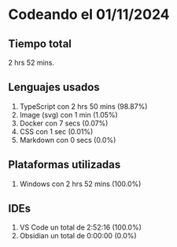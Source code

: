 # Codeando el 01/11/2024

## Tiempo total
2 hrs 52 mins.

## Lenguajes usados
1. TypeScript con 2 hrs 50 mins (98.87%)
1. Image (svg) con 1 min (1.05%)
1. Docker con 7 secs (0.07%)
1. CSS con 1 sec (0.01%)
1. Markdown con 0 secs (0.0%)

## Plataformas utilizadas
1. Windows con 2 hrs 52 mins (100.0%)

## IDEs
1. VS Code un total de 2:52:16 (100.0%)
1. Obsidian un total de 0:00:00 (0.0%)
